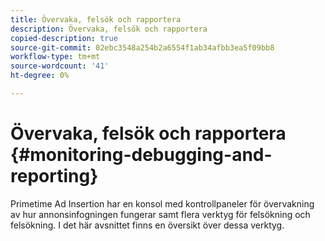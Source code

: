 ```yaml
---
title: Övervaka, felsök och rapportera
description: Övervaka, felsök och rapportera
copied-description: true
source-git-commit: 02ebc3548a254b2a6554f1ab34afbb3ea5f09bb8
workflow-type: tm+mt
source-wordcount: '41'
ht-degree: 0%

---
```


# Övervaka, felsök och rapportera {#monitoring-debugging-and-reporting}

Primetime Ad Insertion har en konsol med kontrollpaneler för övervakning av hur annonsinfogningen fungerar samt flera verktyg för felsökning och felsökning. I det här avsnittet finns en översikt över dessa verktyg.
